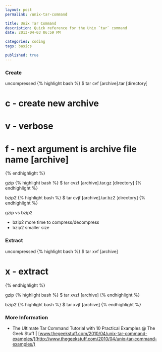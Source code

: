 ```yaml
---
layout: post
permalink: /unix-tar-command

title: Unix Tar Command
description: Quick reference for the Unix `tar` command
date: 2013-04-03 06:59 PM

categories: coding
tags: basics

published: true
---
```


### Create

uncompressed
{% highlight bash %}
$ tar cvf [archive].tar [directory]
# c - create new archive
# v - verbose
# f - next argument is archive file name [archive]
{% endhighlight %}

gzip
{% highlight bash %}
$ tar cvzf [archive].tar.gz [directory]
{% endhighlight %}

bzip2
{% highlight bash %}
$ tar cvjf [archive].tar.bz2 [directory]
{% endhighlight %}

gzip vs bzip2

- bzip2 more time to compress/decompress
- bzip2 smaller size


### Extract

uncompressed
{% highlight bash %}
$ tar xvf [archive]
# x - extract
{% endhighlight %}

gzip
{% highlight bash %}
$ tar xvzf [archive]
{% endhighlight %}

bzip2
{% highlight bash %}
$ tar xvjf [archive]
{% endhighlight %}


### More Information

- The Ultimate Tar Command Tutorial with 10 Practical Examples @ The Geek Stuff | [www.thegeekstuff.com/2010/04/unix-tar-command-examples/](http://www.thegeekstuff.com/2010/04/unix-tar-command-examples/)